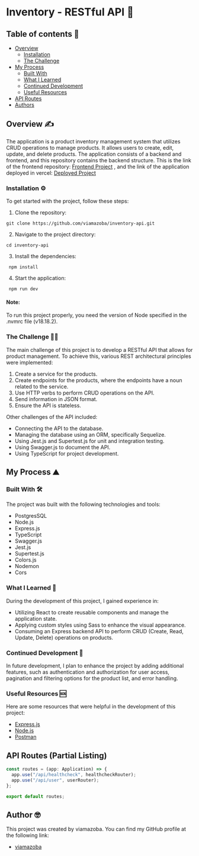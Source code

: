 # Inventory - RESTful API :rocket:

## Table of contents :page_facing_up:

- [Overview](#overview)
  - [Installation](#installation)
  - [The Challenge](#the-challenge)
- [My Process](#my-process)
  - [Built With](#built-with)
  - [What I Learned](#what-i-learned)
  - [Continued Development](#continued-development)
  - [Useful Resources](#useful-resources)
- [API Routes](#api-routes-partial-listing)
- [Authors](#author)

## Overview :writing_hand:

The application is a product inventory management system that utilizes CRUD operations to manage products. It allows users to create, edit, update, and delete products. The application consists of a backend and frontend, and this repository contains the backend structure.
This is the link of the frontend repository: [Frontend Project](https://github.com/erickfabiandev/CrudProject-React-Express) , and the link of the application deployed in vercel: [Deployed Project](https://crud-project-react-express.vercel.app/)

### Installation :gear:

To get started with the project, follow these steps:

1. Clone the repository:

```shell
git clone https://github.com/viamazoba/inventory-api.git
```

2. Navigate to the project directory:

```shell
cd inventory-api
```

3. Install the dependencies:

```shell
 npm install
```

4. Start the application:

```shell
 npm run dev
```

#### Note:

To run this project properly, you need the version of Node specified in the .nvmrc file (v18.18.2).

### The Challenge :weight_lifting_man:

The main challenge of this project is to develop a RESTful API that allows for product management. To achieve this, various REST architectural principles were implemented:

1. Create a service for the products.
2. Create endpoints for the products, where the endpoints have a noun related to the service.
3. Use HTTP verbs to perform CRUD operations on the API.
4. Send information in JSON format.
5. Ensure the API is stateless.

Other challenges of the API included:

- Connecting the API to the database.
- Managing the database using an ORM, specifically Sequelize.
- Using Jest.js and Supertest.js for unit and integration testing.
- Using Swagger.js to document the API.
- Using TypeScript for project development.

## My Process :mountain:

### Built With :hammer_and_wrench:

The project was built with the following technologies and tools:

- PostgresSQL
- Node.js
- Express.js
- TypeScript
- Swagger.js
- Jest.js
- Supertest.js
- Colors.js
- Nodemon
- Cors

### What I Learned :microscope:

During the development of this project, I gained experience in:

- Utilizing React to create reusable components and manage the application state.
- Applying custom styles using Sass to enhance the visual appearance.
- Consuming an Express backend API to perform CRUD (Create, Read, Update, Delete) operations on products.

### Continued Development :briefcase:

In future development, I plan to enhance the project by adding additional features, such as authentication and authorization for user access, pagination and filtering options for the product list, and error handling.

### Useful Resources :sos:

Here are some resources that were helpful in the development of this project:

- [Express.js](https://expressjs.com/)
- [Node.js](https://nodejs.org/)
- [Postman](https://www.postman.com/)

## API Routes (Partial Listing)

```javascript
const routes = (app: Application) => {
  app.use("/api/healthcheck", healthcheckRouter);
  app.use("/api/user", userRouter);
};

export default routes;
```

## Author :nerd_face:

This project was created by viamazoba. You can find my GitHub profile at the following link:

- [viamazoba](https://github.com/viamazoba)
